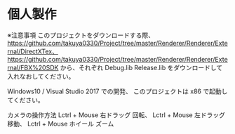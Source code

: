 # 個人製作

※注意事項
このプロジェクトをダウンロードする際、
https://github.com/takuya0330/Project/tree/master/Renderer/Renderer/External/DirectXTex、
https://github.com/takuya0330/Project/tree/master/Renderer/Renderer/External/FBX%20SDK
から、それぞれ Debug.lib Release.lib をダウンロードして入れなおしてください。

Windows10 / Visual Studio 2017 での開発、
このプロジェクトは x86 で起動してください。

カメラの操作方法
Lctrl + Mouse 右ドラッグ 回転、
Lctrl + Mouse 左ドラッグ 移動、
Lctrl + Mouse ホイール ズーム
